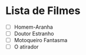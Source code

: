 # Lista de Filmes

- [ ] Homem-Aranha
- [ ] Doutor Estranho
- [ ] Motoqueiro Fantasma
- [ ] O atirador
